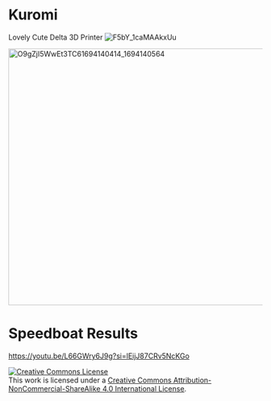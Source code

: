 # Kuromi
Lovely Cute Delta 3D Printer
![F5bY_1caMAAkxUu](https://github.com/oicchahan/Kuromi/assets/95489311/baa26351-4f3e-4712-89ca-dbf4fe181ed2)

<img width="509" alt="O9gZjI5WwEt3TC61694140414_1694140564" src="https://github.com/oicchahan/Kuromi/assets/95489311/4d7f48f8-ddf5-48d8-ab67-eb9b0bc36e7f">

# Speedboat Results

https://youtu.be/L66GWry6J9g?si=lEijJ87CRv5NcKGo




<a rel="license" href="http://creativecommons.org/licenses/by-nc-sa/4.0/"><img alt="Creative Commons License" style="border-width:0" src="https://i.creativecommons.org/l/by-nc-sa/4.0/88x31.png" /></a><br />This work is licensed under a <a rel="license" href="http://creativecommons.org/licenses/by-nc-sa/4.0/">Creative Commons Attribution-NonCommercial-ShareAlike 4.0 International License</a>.
